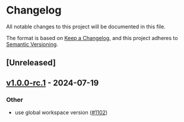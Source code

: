 # Changelog

All notable changes to this project will be documented in this file.

The format is based on [Keep a Changelog](https://keepachangelog.com/en/1.0.0/),
and this project adheres to [Semantic Versioning](https://semver.org/spec/v2.0.0.html).

## [Unreleased]

## [v1.0.0-rc.1](https://github.com/succinctlabs/sp1/compare/sp1-recursion-derive-v0.0.2-test...sp1-recursion-derive-vv1.0.0-rc.1) - 2024-07-19

### Other

- use global workspace version ([#1102](https://github.com/succinctlabs/sp1/pull/1102))

